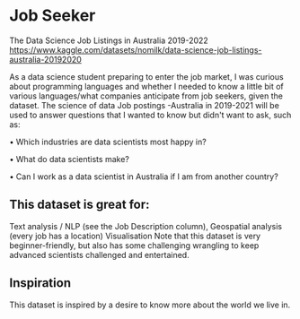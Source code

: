 # Job Seeker
The Data Science Job Listings in Australia 2019-2022
https://www.kaggle.com/datasets/nomilk/data-science-job-listings-australia-20192020

As a data science student preparing to enter the job market, I was curious about programming languages and whether I needed to know a little bit of various languages/what companies anticipate from job seekers, given the dataset. The science of data Job postings -Australia in 2019-2021 will be used to answer questions that I wanted to know but didn't want to ask, such as: 

• Which industries are data scientists most happy in?  

• What do data scientists make?  

• Can I work as a data scientist in Australia if I am from another country? 

## This dataset is great for:

Text analysis / NLP (see the Job Description column),
Geospatial analysis (every job has a location)
Visualisation
Note that this dataset is very beginner-friendly, but also has some challenging wrangling to keep advanced scientists challenged and entertained.

## Inspiration

This dataset is inspired by a desire to know more about the world we live in.
